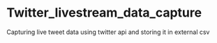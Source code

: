 # Twitter_livestream_data_capture
Capturing live tweet data using twitter api and storing it in external csv
